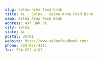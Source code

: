 ```yaml
---
slug: selma-area-food-bank
title: AL - Selma - Selma Area Food Bank
name: Selma Area Food Bank
address: 497 Oak St.
city: Selma
state: AL
postal: 36701
website: http://www.selmafoodbank.com/
phone: 334-872-4111
fax: 334-872-4183
---
```

